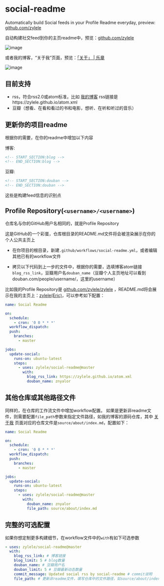 # social-readme

Automatically build Social feeds in your Profile Readme everyday, preview: <a href="https://github.com/zylele" target="_blank">github.com/zylele</a>

自动构建社交feed到你的主页readme中，预览：<a href="https://github.com/zylele" target="_blank">github.com/zylele</a>

![image](https://user-images.githubusercontent.com/12383106/233308515-09e00a2a-9277-44a7-ba7b-1e975c50a326.png)

或者我的博客，“关于我”页面，预览：<a href="https://zylele.github.io/about/" target="_blank">「关于」 | 乐章</a>

![image](https://user-images.githubusercontent.com/12383106/233309981-20be571c-92d6-4ff5-b9b1-a7df9049a3ad.png)

## 目前支持

- rss，符合rss2.0或atom标准，比如 [我的博客](https://zylele.github.io/) rss链接是https://zylele.github.io/atom.xml
- 豆瓣（想看、在看和看过的书和电影，想听、在听和听过的音乐）

## 更新你的项目readme

根据你的需要，在你的readme中增加以下内容

博客:
```html
<!-- START_SECTION:blog -->
<!-- END_SECTION:blog -->
```

豆瓣:
```html
<!-- START_SECTION:douban -->
<!-- END_SECTION:douban -->
```

这些是构建feed信息的识别点

## Profile Repository(`<username>/<username>`)

仓库名与你的GitHub用户名相同的，就是Profile Repository

这是GitHub的一个彩蛋，仓库根目录的README.md文件将会被渲染展示在你的个人公共主页上

- 在你项目的根目录，新建`.github/workflows/social-readme.yml`，或者编辑其他已有的workflow文件

- 拷贝以下代码到上一步的文件中，根据你的需要，选填博客atom链接`blog_rss_link`，豆瓣用户名`douban_name`（豆瓣个人主页地址可以看到douban.com/people/username/，这里的username）

比如我的Profile Repository是 [github.com/zylele/zylele](https://github.com/zylele/zylele) ，README.md将会展示在我的主页上：[zylele(Eric)](https://github.com/zylele)，可以参考如下配置：

```yml
name: Social Readme

on:
  schedule:
    - cron: '0 0 * * *'
  workflow_dispatch:
  push:
    branches:
      - master

jobs:
  update-social:
    runs-on: ubuntu-latest
    steps:
      - uses: zylele/social-readme@master
        with:
          blog_rss_link: https://zylele.github.io/atom.xml
          douban_name: znyalor
```

## 其他仓库或其他路径文件

同样的，在仓库的工作流文件中增加workflow配置。
如果是更新非readme文件，则需要配置`file_path`参数来指定文件路径，如我的博客的源码仓库，其中 [关于我](https://zylele.github.io/about/) 页面对应的仓库文件是`source/about/index.md`，配置如下：

```yml
name: Social Readme

on:
  schedule:
    - cron: '0 0 * * *'
  workflow_dispatch:
  push:
    branches:
      - master

jobs:
  update-social:
    runs-on: ubuntu-latest
    steps:
      - uses: zylele/social-readme@master
        with:
          douban_name: znyalor
          file_path: source/about/index.md
```

## 完整的可选配置

如果你想定制更多构建细节，在workflow文件中的`with`有如下可选参数

```yml
- uses: zylele/social-readme@master
  with:
    blog_rss_link: # 博客链接
    blog_limit: 5 # blog数量
    douban_name: # 豆瓣用户名
    douban_limit: 5 # 豆瓣最新动态数量
    commit_message: Updated social rss by social-readme # commit说明
    file_path: # 更新非readme文件，填写仓库中的文件路径，如source/about/index.md
```
